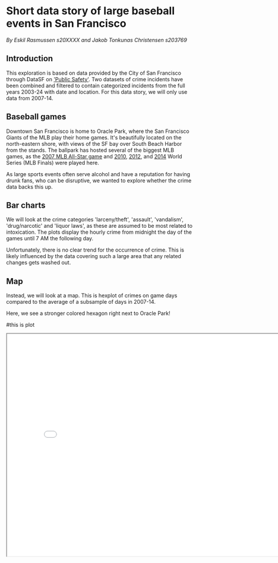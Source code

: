# Short data story of large baseball events in San Francisco
_By Eskil Rasmussen s20XXXX and Jakob Tonkunas Christensen s203769_
## Introduction
This exploration is based on data provided by the City of San Francisco through DataSF on ['Public Safety'](https://datasf.org/opendata/). Two datasets of crime incidents have been combined and filtered to contain categorized incidents from the full years 2003-24 with date and location. For this data story, we will only use data from 2007-14.

## Baseball games
Downtown San Francisco is home to Oracle Park, where the San Francisco Giants of the MLB play their home games. It's beautifully located on the north-eastern shore, with views of the SF bay over South Beach Harbor from the stands. The ballpark has hosted several of the biggest MLB games, as the [2007 MLB All-Star game](https://en.wikipedia.org/wiki/2007_Major_League_Baseball_All-Star_Game) and [2010](https://en.wikipedia.org/wiki/2010_World_Series), [2012](https://en.wikipedia.org/wiki/2012_World_Series), and [2014](https://en.wikipedia.org/wiki/2014_World_Series) World Series (MLB Finals) were played here.

As large sports events often serve alcohol and have a reputation for having drunk fans, who can be disruptive, we wanted to explore whether the crime data backs this up.

## Bar charts
We will look at the crime categories 'larceny/theft', 'assault', 'vandalism', 'drug/narcotic' and 'liquor laws', as these are assumed to be most related to intoxication. The plots display the hourly crime from midnight the day of the games until 7 AM the following day.

Unfortunately, there is no clear trend for the occurrence of crime. This is likely influenced by the data covering such a large area that any related changes gets washed out.

## Map

Instead, we will look at a map. This is hexplot of crimes on game days compared to the average of a subsample of days in 2007-14.

Here, we see a stronger colored hexagon right next to Oracle Park!

#this is plot

<iframe src="/assets/interactive_crime.html" width="800" height="600"></iframe>
